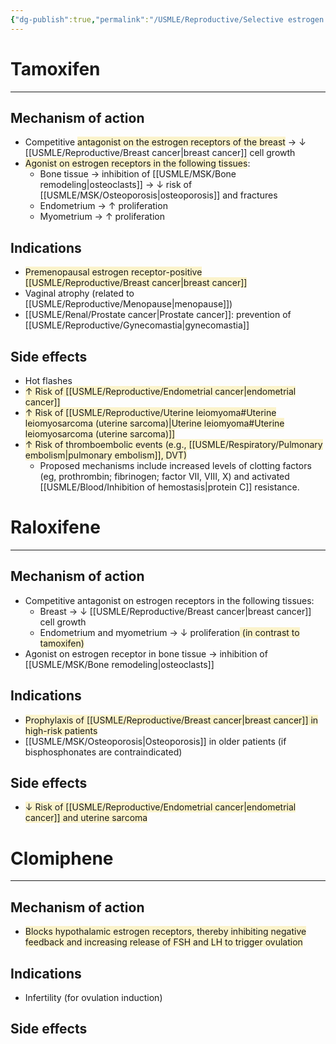 ```yaml
---
{"dg-publish":true,"permalink":"/USMLE/Reproductive/Selective estrogen receptor modulators/"}
---
```


# Tamoxifen
---
## Mechanism of action
- Competitive <span style="background:rgba(240, 200, 0, 0.2)">antagonist on the estrogen receptors of the breast</span> → ↓ [[USMLE/Reproductive/Breast cancer\|breast cancer]] cell growth
- <span style="background:rgba(240, 200, 0, 0.2)">Agonist on estrogen receptors in the following tissues</span>:
	- Bone tissue → inhibition of [[USMLE/MSK/Bone remodeling\|osteoclasts]] → ↓ risk of [[USMLE/MSK/Osteoporosis\|osteoporosis]] and fractures
	- Endometrium → ↑ proliferation
	- Myometrium → ↑ proliferation
## Indications
- <span style="background:rgba(240, 200, 0, 0.2)">Premenopausal estrogen receptor-positive [[USMLE/Reproductive/Breast cancer\|breast cancer]]</span>
- Vaginal atrophy (related to [[USMLE/Reproductive/Menopause\|menopause]])
- [[USMLE/Renal/Prostate cancer\|Prostate cancer]]: prevention of [[USMLE/Reproductive/Gynecomastia\|gynecomastia]]
## Side effects
- Hot flashes
- <span style="background:rgba(240, 200, 0, 0.2)">↑ Risk of [[USMLE/Reproductive/Endometrial cancer\|endometrial cancer]]</span>
- <span style="background:rgba(240, 200, 0, 0.2)">↑ Risk of [[USMLE/Reproductive/Uterine leiomyoma#Uterine leiomyosarcoma (uterine sarcoma)\|Uterine leiomyoma#Uterine leiomyosarcoma (uterine sarcoma)]]</span>
- <span style="background:rgba(240, 200, 0, 0.2)">↑ Risk of thromboembolic events (e.g., [[USMLE/Respiratory/Pulmonary embolism\|pulmonary embolism]], DVT)</span>
	- Proposed mechanisms include increased levels of clotting factors (eg, prothrombin; fibrinogen; factor VII, VIII, X) and activated [[USMLE/Blood/Inhibition of hemostasis\|protein C]] resistance.
# Raloxifene
---
## Mechanism of action
- Competitive antagonist on estrogen receptors in the following tissues:
	- Breast → ↓ [[USMLE/Reproductive/Breast cancer\|breast cancer]] cell growth
	- Endometrium and myometrium → ↓ proliferation<span style="background:rgba(240, 200, 0, 0.2)"> (in contrast to tamoxifen)</span>
- Agonist on estrogen receptor in bone tissue → inhibition of [[USMLE/MSK/Bone remodeling\|osteoclasts]]
## Indications
- <span style="background:rgba(240, 200, 0, 0.2)">Prophylaxis of [[USMLE/Reproductive/Breast cancer\|breast cancer]] in high-risk patients</span>
- [[USMLE/MSK/Osteoporosis\|Osteoporosis]] in older patients (if bisphosphonates are contraindicated)
## Side effects
- <span style="background:rgba(240, 200, 0, 0.2)">↓ Risk of [[USMLE/Reproductive/Endometrial cancer\|endometrial cancer]] and uterine sarcoma</span>
# Clomiphene
---
## Mechanism of action
- <span style="background:rgba(240, 200, 0, 0.2)">Blocks hypothalamic estrogen receptors, thereby inhibiting negative feedback and increasing release of FSH and LH to trigger ovulation</span>
## Indications
- Infertility (for ovulation induction)
## Side effects
